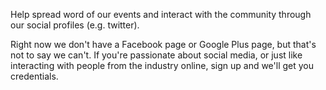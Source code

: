 Help spread word of our events and interact with the community through our social profiles (e.g. twitter). 

Right now we don't have a Facebook page or Google Plus page, but that's not to say we can't. If you're passionate about social media, or just like interacting with people from the industry online, sign up and we'll get you credentials. 
